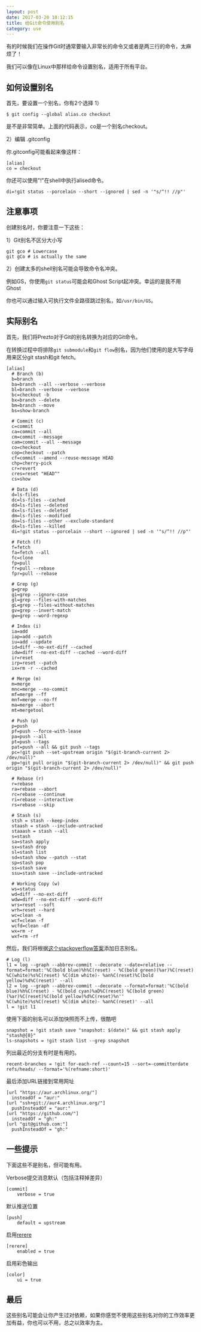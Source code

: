 ```yaml
---
layout: post
date: 2017-03-20 18:12:15
title: 给Git命令使用别名
category: use
---
```


有的时候我们在操作Git时通常要输入非常长的命令又或者是两三行的命令，太麻烦了！

我们可以像在Linux中那样给命令设置别名，适用于所有平台。

## 如何设置别名

首先，要设置一个别名，你有2个选择
1）

```
$ git config --global alias.co checkout
```

是不是非常简单。上面的代码表示，co是一个别名checkout。


2）编辑 .gitconfig

你.gitconfig可能看起来像这样：
```
[alias]
co = checkout
```

你还可以使用"!"在shell中执行alised命令。

```
di=!git status --porcelain --short --ignored | sed -n '"s/^!! //p"'
```


## 注意事项

创建别名时，你要注意一下这些：

1）Git别名不区分大小写
```
git gco # Lowercase
git gCo # is actually the same
```

2）创建太多的shell别名可能会导致命令名冲突。

例如GS，你使用`git status`可能会和Ghost Script起冲突。幸运的是我不用Ghost

你也可以通过输入可执行文件全路径跳过别名，如`/usr/bin/GS`。

## 实际别名

首先，我们将Prezto对于Git的别名转换为对应的Git命令。

在转换过程中将排除`git submodule`和`git flow`别名，因为他们使用的是大写字母用来区分git stash和git fetch。

```
[alias]
  # Branch (b)
  b=branch
  ba=branch --all --verbose --verbose
  bl=branch --verbose --verbose
  bc=checkout -b
  bx=branch --delete
  bm=branch --move
  bs=show-branch

  # Commit (c)
  c=commit
  ca=commit --all
  cm=commit --message
  cam=commit --all --message
  co=checkout
  cop=checkout --patch
  cf=commit --amend --reuse-message HEAD
  chp=cherry-pick
  cr=revert
  cres=reset "HEAD^"
  cs=show

  # Data (d)
  d=ls-files
  dc=ls-files --cached
  dd=ls-files --deleted
  dx=ls-files --deleted
  dm=ls-files --modified
  do=ls-files --other --exclude-standard
  dk=ls-files --killed
  di=!git status --porcelain --short --ignored | sed -n '"s/^!! //p"'

  # Fetch (f)
  f=fetch
  fa=fetch --all
  fc=clone
  fp=pull
  fr=pull --rebase
  fpr=pull --rebase

  # Grep (g)
  g=grep
  gi=grep --ignore-case
  gl=grep --files-with-matches
  gL=grep --files-without-matches
  gv=grep --invert-match
  gw=grep --word-regexp

  # Index (i)
  ia=add
  iap=add --patch
  iu=add --update
  id=diff --no-ext-diff --cached
  idw=diff --no-ext-diff --cached --word-diff
  ir=reset
  irp=reset --patch
  ix=rm -r --cached

  # Merge (m)
  m=merge
  mnc=merge --no-commit
  mf=merge --ff
  mnf=merge --no-ff
  ma=merge --abort
  mt=mergetool

  # Push (p)
  p=push
  pf=push --force-with-lease
  pa=push --all
  pt=push --tags
  pat=push --all && git push --tags
  pc=!git push --set-upstream origin "$(git-branch-current 2> /dev/null)"
  pp=!git pull origin "$(git-branch-current 2> /dev/null)" && git push origin "$(git-branch-current 2> /dev/null)"

  # Rebase (r)
  r=rebase
  ra=rebase --abort
  rc=rebase --continue
  ri=rebase --interactive
  rs=rebase --skip

  # Stash (s)
  stsh = stash --keep-index
  staash = stash --include-untracked
  staaash = stash --all
  s=stash
  sa=stash apply
  sx=stash drop
  sl=stash list
  sd=stash show --patch --stat
  sp=stash pop
  ss=stash save
  ssu=stash save --include-untracked

  # Working Copy (w)
  ws=status
  wd=diff --no-ext-diff
  wdw=diff --no-ext-diff --word-diff
  wrs=reset --soft
  wrh=reset --hard
  wc=clean -n
  wcf=clean -f
  wcfd=clean -df
  wx=rm -r
  wxf=rm -rf

```

然后，我们将根据[这个stackoverflow答案](https://stackoverflow.com/questions/1057564/pretty-git-branch-graphs/9074343#9074343)添加日志别名。

```
# Log (l)
l1 = log --graph --abbrev-commit --decorate --date=relative --format=format:'%C(bold blue)%h%C(reset) - %C(bold green)(%ar)%C(reset) %C(white)%s%C(reset) %C(dim white)- %an%C(reset)%C(bold yellow)%d%C(reset)' --all
l2 = log --graph --abbrev-commit --decorate --format=format:'%C(bold blue)%h%C(reset) - %C(bold cyan)%aD%C(reset) %C(bold green)(%ar)%C(reset)%C(bold yellow)%d%C(reset)%n''          %C(white)%s%C(reset) %C(dim white)- %an%C(reset)' --all
l = !git l1
```

使用下面的别名可以添加快照而不上传，很酷吧

```
snapshot = !git stash save "snapshot: $(date)" && git stash apply "stash@{0}"
ls-snapshots = !git stash list --grep snapshot
```

列出最近的分支有时是有用的。
```
recent-branches = !git for-each-ref --count=15 --sort=-committerdate refs/heads/ --format='%(refname:short)'
```

最后添加URL链接到常用网址

```
[url "https://aur.archlinux.org/"]
  insteadOf = "aur:"
[url "ssh+git://aur4.archlinux.org/"]
  pushInsteadOf = "aur:"
[url "https://github.com/"]
  insteadOf = "gh:"
[url "git@github.com:"]
  pushInsteadOf = "gh:"
```

## 一些提示

下面这些不是别名，但可能有用。

Verbose提交消息默认（包括注释掉差异）

```
[commit]
    verbose = true
```

默认推送位置
```
[push]
    default = upstream
```

启用[rerere](https://git-scm.com/blog/2010/03/08/rerere.html)
```
[rerere]
    enabled = true
```

启用彩色输出
```
[color]
    ui = true
```

## 最后

这些别名可能会让你产生过对依赖，如果你感觉不使用这些别名对你的工作效率更加有益，你也可以不用，总之以效率为主。

